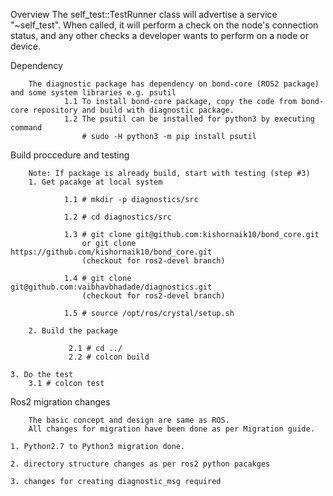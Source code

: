 Overview
	The self_test::TestRunner class will advertise a service "~self_test". When called, it will perform a check on the node's connection status, 
	and any other checks a developer wants to perform on a node or device. 

Dependency

        The diagnostic package has dependency on bond-core (ROS2 package) and some system libraries e.g. psutil
                1.1 To install bond-core package, copy the code from bond-core repository and build with diagnostic package.
                1.2 The psutil can be installed for python3 by executing command
                    # sudo -H python3 -m pip install psutil

Build proccedure and testing

        Note: If package is already build, start with testing (step #3)
        1. Get pacakge at local system

                1.1 # mkdir -p diagnostics/src

                1.2 # cd diagnostics/src

                1.3 # git clone git@github.com:kishornaik10/bond_core.git
                    or git clone https://github.com/kishornaik10/bond_core.git
                    (checkout for ros2-devel branch)

                1.4 # git clone git@github.com:vaibhavbhadade/diagnostics.git
                    (checkout for ros2-devel branch)

                1.5 # source /opt/ros/crystal/setup.sh

        2. Build the package

                 2.1 # cd ../
                 2.2 # colcon build

	3. Do the test
	 	3.1 # colcon test

Ros2 migration changes

        The basic concept and design are same as ROS.
        All changes for migration have been done as per Migration guide.

	1. Python2.7 to Python3 migration done.

	2. directory structure changes as per ros2 python pacakges

	3. changes for creating diagnostic_msg required

